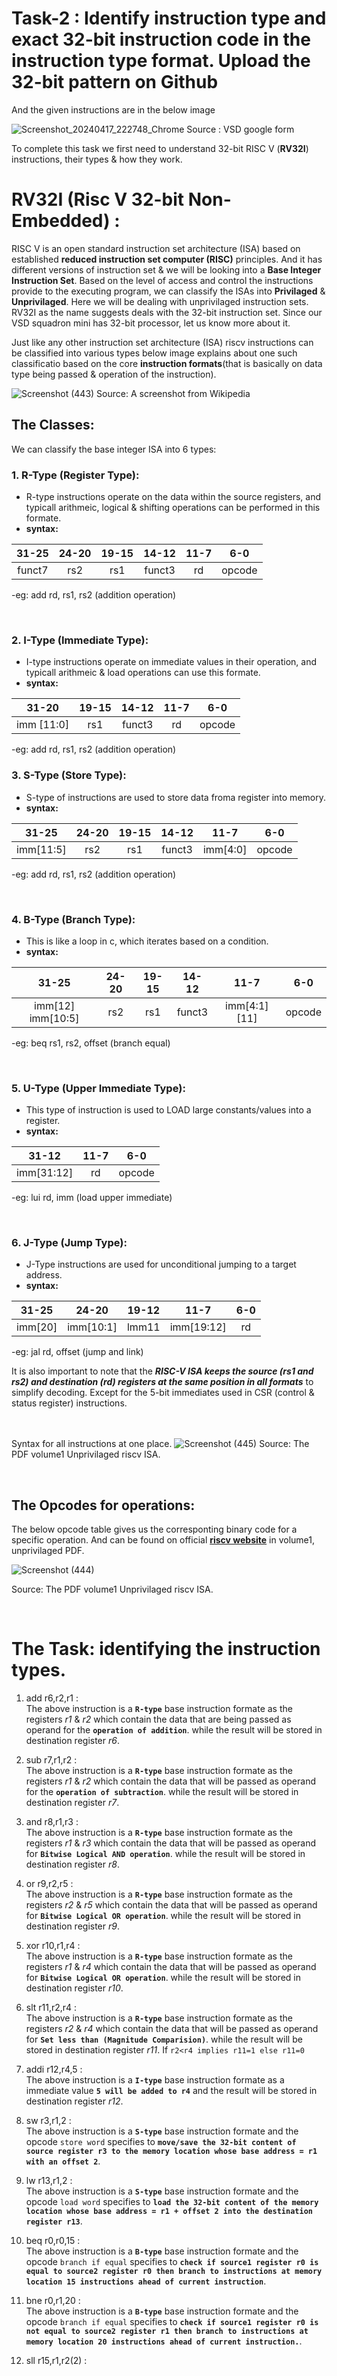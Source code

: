 # Task-2 : Identify instruction type and exact 32-bit instruction code in the instruction type format. Upload the 32-bit pattern on Github 

And the given instructions are in the below image 

![Screenshot_20240417_222748_Chrome](https://github.com/tejasbg19/VSD-squadron-mini-internship/assets/163899793/ece4505e-cee7-47ca-92f1-07aefaca42e3)
Source : VSD google form



To complete this task we first need to understand 32-bit RISC V (**RV32I**) instructions, their types & how they work.

# RV32I (Risc V 32-bit Non-Embedded) :

  RISC V is an open standard instruction set architecture (ISA) based on established **reduced instruction set computer (RISC)** principles. 
 And it has different versions of instruction set & we will be looking into a **Base Integer Instruction Set**. Based on the level of access and control the instructions provide to the executing program, we can classify the ISAs into **Privilaged** & **Unprivilaged**. Here we will be dealing with unprivilaged instruction sets.
 <br>
 RV32I as the name suggests deals with the 32-bit instruction set. Since our VSD squadron mini has 32-bit processor, let us know more about it.

 Just like any other instruction set architecture (ISA) riscv instructions can be classified into various types below image explains about one such classificatio based on the core **instruction formats**(that is basically on data type being passed & operation of the instruction).
<br>


![Screenshot (443)](https://github.com/tejasbg19/VSD-squadron-mini-internship/assets/163899793/ca09ea17-a7c5-417a-a610-4953d962e3b7)
Source: A screenshot from Wikipedia



## The Classes:

We can classify the base integer ISA into 6 types:


### 1.  **R-Type (Register Type):** 

- R-type instructions operate on the data within the source registers, and typicall arithmeic, logical & shifting operations can be performed in this formate.
- **syntax:**


| 31-25 | 24-20 | 19-15 | 14-12 | 11-7 | 6-0 |    
|:-----:|:-----:|:-----:|:-----:|:----:|:---:|
| funct7|  rs2  |  rs1  | funct3|  rd  |opcode|

-eg: add rd, rs1, rs2 (addition operation)


<br>

### 2.  **I-Type (Immediate Type):** 

- I-type instructions operate on immediate values in their operation, and typicall arithmeic & load operations can use this formate.
- **syntax:**


| 31-20 | 19-15 | 14-12 | 11-7 | 6-0 |  
|:----------:|:-----:|:-----:|:----:|:---:|
| imm [11:0] |  rs1  | funct3|  rd  |opcode|

-eg: add rd, rs1, rs2 (addition operation)             

### 3.  **S-Type (Store Type):** 

- S-type of instructions are used to store data froma register into memory.
- **syntax:**


| 31-25 | 24-20 | 19-15 | 14-12 | 11-7 | 6-0 |    
|:-----:|:-----:|:-----:|:-----:|:----:|:---:|
| imm[11:5]|  rs2  |  rs1  | funct3|  imm[4:0]  |opcode|


-eg: add rd, rs1, rs2 (addition operation)


<br>

### 4.  **B-Type (Branch Type):** 

- This is like a loop in c, which iterates based on a condition.
- **syntax:**


| 31-25 | 24-20 | 19-15 | 14-12 | 11-7 | 6-0 |    
|:-----:|:-----:|:-----:|:-----:|:----:|:---:|
| imm[12] imm[10:5]|  rs2  |  rs1  | funct3|  imm[4:1] [11]  |opcode|


-eg: beq rs1, rs2, offset (branch equal)


<br>


### 5.  **U-Type (Upper Immediate Type):** 

- This type of instruction is used to LOAD large constants/values into a register.
- **syntax:**


| 31-12 | 11-7 | 6-0 |    
|:-----:|:-----:|:-----:|
|  imm[31:12]|   rd |opcode|


-eg: lui rd, imm (load upper immediate)

<br>


### 6.  **J-Type (Jump Type):** 

- J-Type instructions are used for unconditional jumping to a target address.
- **syntax:**


| 31-25 | 24-20 | 19-12 | 11-7 | 6-0 |    
|:-----:|:-----:|:--------:|:----:|:---:|
| imm[20]|  imm[10:1]  |  lmm11 | imm[19:12]|  rd  |opcode|

-eg: jal rd, offset (jump and link)
<br>

It is also important to note that the ***RISC-V ISA keeps the source (rs1 and rs2) and destination (rd) registers at the same position
in all formats*** to simplify decoding. Except for the 5-bit immediates used in CSR (control & status register) instructions.

<br> <br>
Syntax for all instructions at one place.
![Screenshot (445)](https://github.com/tejasbg19/VSD-squadron-mini-internship/assets/163899793/1fd56bbd-f8a0-48c0-83f4-d0c5a86ebaef)
Source: The PDF volume1 Unprivilaged riscv ISA.


<br>

## The Opcodes for operations:

The below opcode table gives us the corresponting binary code for a specific operation. And can be found on official [**riscv website**](https://riscv.org/technical/specifications/) in volume1, unprivilaged PDF.

![Screenshot (444)](https://github.com/tejasbg19/VSD-squadron-mini-internship/assets/163899793/38908e80-3139-483c-bd7f-09bc8cc29317)

Source: The PDF volume1 Unprivilaged riscv ISA.


<br>

# The Task: identifying the instruction types.


1.  add r6,r2,r1 : <br>
    The above instruction is a **`R-type`** base instruction formate as the registers *r1* & *r2* which contain the data that are being passed as operand for the **`operation of addition`**. while the result will be stored in destination register *r6*.


2.  sub r7,r1,r2 :<br>
   The above instruction is a **`R-type`** base instruction formate as the registers *r1* & *r2* which contain the data that will be passed as operand for the **`operation of subtraction`**. while the result will be stored in destination register *r7*.


3.  and r8,r1,r3 :<br>
      The above instruction is a **`R-type`** base instruction formate as the registers *r1* & *r3* which contain the data that will be passed as operand for **`Bitwise Logical AND operation`**. while the result will be stored in destination register *r8*.


4.  or r9,r2,r5 : <br>
    The above instruction is a **`R-type`** base instruction formate as the registers *r2* & *r5* which contain the data that will be passed as operand for **`Bitwise Logical OR operation`**. while the result will be stored in destination register *r9*.


5.  xor r10,r1,r4 : <br>
      The above instruction is a **`R-type`** base instruction formate as the registers *r1* & *r4* which contain the data that will be passed as operand for **`Bitwise Logical OR operation`**. while the result will be stored in destination register *r10*.


6.  slt r11,r2,r4 :<br>
     The above instruction is a **`R-type`** base instruction formate as the registers *r2* & *r4* which contain the data that will be passed as operand for **`Set less than (Magnitude Comparision)`**. while the result will be stored in destination register *r11*. If `r2<r4 implies r11=1 else r11=0 `


7.  addi r12,r4,5 :<br>
       The above instruction is a **`I-type`** base instruction formate as a immediate value **`5 will be added to r4`** and the result will be stored in destination register *r12*. 


8.  sw r3,r1,2 :<br>
    The above instruction is a **`S-type`** base instruction formate and the opcode `store word` specifies to **`move/save the 32-bit content of source register r3 to the memory location whose base address = r1 with an offset 2`**.


9.  lw r13,r1,2 :<br>
     The above instruction is a **`S-type`** base instruction formate and the opcode `load word` specifies to **`load the 32-bit content of the memory location whose base address = r1 + offset 2 into the destination register r13`**.


10.  beq  r0,r0,15 : <br>
      The above instruction is a **`B-type`** base instruction formate and the opcode `branch if equal` specifies to **`check if source1 register r0 is equal to source2 register r0 then branch to instructions at memory location 15 instructions ahead of current instruction`**.


11. bne r0,r1,20 : <br>
     The above instruction is a **`B-type`** base instruction formate and the opcode `branch if equal` specifies to **`check if source1 register r0 is not equal to source2 register r1 then branch to instructions at memory location 20 instructions ahead of current instruction.`**.


12.  sll r15,r1,r2(2) : <br>
      
      
